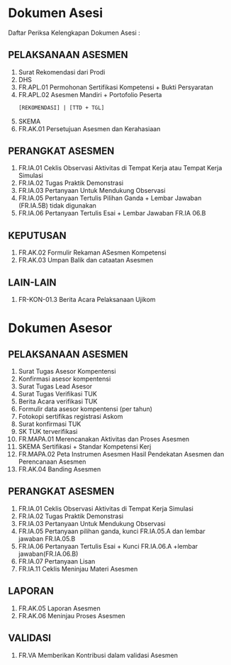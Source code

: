 # Dokumen Asesi
Daftar Periksa Kelengkapan Dokumen Asesi :
## PELAKSANAAN ASESMEN

1. Surat Rekomendasi dari Prodi
2. DHS
3. FR.APL.01 Permohonan Sertifikasi Kompetensi + Bukti Persyaratan
4. FR.APL.02 Asesmen Mandiri + Portofolio Peserta 
   ```html
   [REKOMENDASI] | [TTD + TGL]
   ```
6. SKEMA
7. FR.AK.01 Persetujuan Asesmen dan Kerahasiaan

## PERANGKAT ASESMEN

1. FR.IA.01 Ceklis Observasi Aktivitas di Tempat Kerja atau Tempat Kerja Simulasi
2. FR.IA.02 Tugas Praktik Demonstrasi
3. FR.IA.03 Pertanyaan Untuk Mendukung Observasi
4. FR.IA.05 Pertanyaan Tertulis Pilihan Ganda + Lembar Jawaban (FR.IA.5B) tidak digunakan
5. FR.IA.06 Pertanyaan Tertulis Esai + Lembar Jawaban FR.IA 06.B

## KEPUTUSAN

1. FR.AK.02 Formulir Rekaman ASesmen Kompetensi
2. FR.AK.03 Umpan Balik dan cataatan Asesmen

## LAIN-LAIN

1. FR-KON-01.3 Berita Acara Pelaksanaan Ujikom

# Dokumen Asesor

## PELAKSANAAN ASESMEN

1. Surat Tugas Asesor Kompentensi
2. Konfirmasi asesor kompentensi
3. Surat Tugas Lead Asesor
4. Surat Tugas Verifikasi TUK
5. Berita Acara verifikasi TUK
6. Formulir data asesor kompentensi (per tahun)
7. Fotokopi sertifikas registrasi Askom
8. Surat konfirmasi TUK
9. SK TUK terverifikasi
10. FR.MAPA.01 Merencanakan Aktivitas dan Proses Asesmen
11. SKEMA Sertifikasi + Standar Kompetensi Kerj
12. FR.MAPA.02 Peta Instrumen Asesmen Hasil Pendekatan Asesmen dan Perencanaan Asesmen
13. FR.AK.04 Banding Asesmen

## PERANGKAT ASESMEN

1. FR.IA.01 Ceklis Observasi Aktivitas di Tempat Kerja Simulasi
2. FR.IA.02 Tugas Praktik Demonstrasi
3. FR.IA.03 Pertanyaan Untuk Mendukung Observasi
4. FR.IA.05 Pertanyaan pilihan ganda, kunci FR.IA.05.A dan lembar jawaban FR.IA.05.B
5. FR.IA.06 Pertanyaan Tertulis Esai + Kunci FR.IA.06.A +lembar jawaban(FR.IA.06.B)
6. FR.IA.07 Pertanyaan Lisan
7. FR.IA.11 Ceklis Meninjau Materi Asesmen

## LAPORAN

1. FR.AK.05 Laporan Asesmen
2. FR.AK.06 Meninjau Proses Asesmen

## VALIDASI

1. FR.VA Memberikan Kontribusi dalam validasi Asesmen
